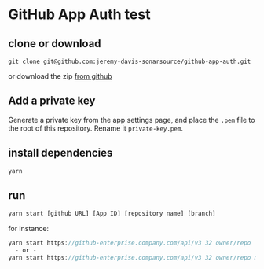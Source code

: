 # GitHub App Auth test

## clone or download
```
git clone git@github.com:jeremy-davis-sonarsource/github-app-auth.git
```
or download the zip [from github](https://github.com/jeremy-davis-sonarsource/github-app-auth)

## Add a private key 
Generate a private key from the app settings page, and place the `.pem` file to the root of this repository. Rename it `private-key.pem`.

## install dependencies

```javascript
yarn
```

## run

```javascript
yarn start [github URL] [App ID] [repository name] [branch]
```

for instance:

```javascript
yarn start https://github-enterprise.company.com/api/v3 32 owner/repo
  - or -
yarn start https://github-enterprise.company.com/api/v3 32 owner/repo main-branch
```